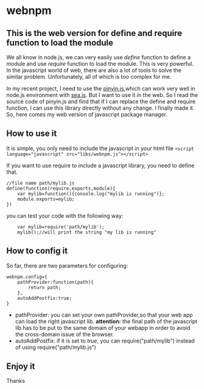 webnpm
======

This is the web version for define and require function to load the module
-----------------------------------

We all know in node.js, we can very easily use _define_ function to define a module and use _require_ function to load the module. This is very powerful. In the javascript world of web, there are also a lot of tools to solve the similar problem. Unfortunately, all of which is too complex for me.

In my recent project, I need to use the [pinyin.js](https://github.com/hotoo/pinyin.js),which can work very well in node.js environment with [sea.js](http://seajs.org). But I want to use it in the web. So I read the source code of pinyin.js and find that if I can replace the define and require function, I can use this library directly without any change. I finally made it. So, here comes my web version of javascript package manager.

How to use it
--------------
It is simple, you only need to include the javascript in your html file
`<script language="javascript" src="libs/webnpm.js"></script>`

If you want to use require to include a javascript library, you need to define that.

```
//file name path/mylib.js
define(function(require,exports,module){
	var mylib=function(){console.log("mylib is running")};
	module.exports=mylib;
})
```


you can test your code with the following way:




```
	var mylib=require('path/mylib');
	mylib();//will print the string "my lib is running"
```



How to config it
----------------

So far, there are two parameters for configuring:

```
webnpm.config={
	pathProvider:function(path){
		return path;
	},
	autoAddPostfix:true;
}
```
- pathProvider: you can set your own pathProvider,so that your web app can load the right javascript lib. **attention:** the final path of the javascript lib has to be put to the same domain of your webapp in order to avoid the cross-domain issue of the browser.
- autoAddPostfix: if it is set to _true_, you can require("path/mylib") instead of using require("path/mylib.js")

Enjoy it
-----------

Thanks



